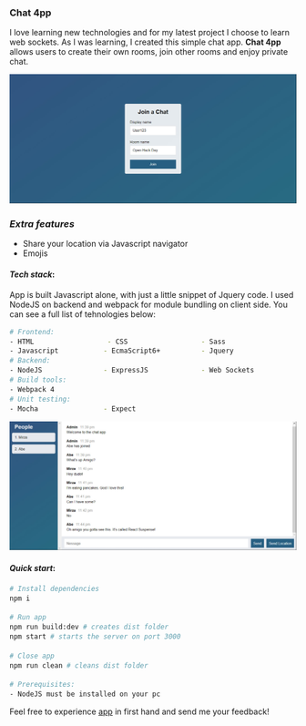 ### Chat 4pp

I love learning new technologies and for my latest project I choose to learn web sockets. As I was learning, I created this
simple chat app. **Chat 4pp** allows users to create their own rooms, join other rooms and enjoy private chat.

![](Resources/img/join.jpg)

### *Extra features*
* Share your location via Javascript navigator
* Emojis

#### *Tech stack*:

App is built Javascript alone, with just a little snippet of Jquery code.
I used NodeJS on backend and webpack for module bundling on client side. You can see a full list of tehnologies below:

``` bash
# Frontend:
- HTML                  - CSS                  - Sass  
- Javascript           - EcmaScript6+          - Jquery
# Backend: 
- NodeJS               - ExpressJS             - Web Sockets
# Build tools:         
- Webpack 4    
# Unit testing:           
- Mocha                - Expect   
``` 
![](Resources/img/chat.jpg)

#### *Quick start*:

``` bash
# Install dependencies
npm i

# Run app
npm run build:dev # creates dist folder
npm start # starts the server on port 3000

# Close app
npm run clean # cleans dist folder

# Prerequisites: 
- NodeJS must be installed on your pc
```

Feel free to experience [app](https://chat4pp.herokuapp.com/) in first hand and send me your feedback!
